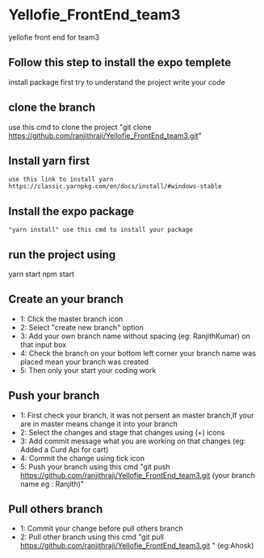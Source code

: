 # Yellofie_FrontEnd_team3
yellofie  front end for team3 

## Follow this step to install the expo templete
  install package first
  try to understand the project
  write your code
  

## clone the branch 
  use this cmd to clone the project "git clone https://github.com/ranjithraji/Yellofie_FrontEnd_team3.git"
  
## Install yarn first
    use this link to install yarn  https://classic.yarnpkg.com/en/docs/install/#windows-stable
    
## Install the expo package 
    "yarn install" use this cmd to install your package
    
## run the project using
  yarn start
  npm start


## Create an your branch
* 1: Click the master branch icon
* 2: Select "create new branch" option
* 3: Add your own branch name without spacing (eg: RanjithKumar) on that input box
* 4: Check the branch on your bottom left corner  your branch name was placed mean your branch was created
* 5: Then only your start your coding work

## Push your branch
* 1: First check your branch, it was not persent an master branch,If your are in master means change it into your branch 
* 2: Select the changes and stage that changes using (+) icons
* 3: Add commit message what you are working on that changes (eg: Added a Curd Api for cart) 
* 4: Commit the change using tick icon
* 5: Push your branch using this cmd "git push https://github.com/ranjithraji/Yellofie_FrontEnd_team3.git (your branch name  eg : Ranjith)"

## Pull others branch
* 1: Commit your change before pull others branch
* 2: Pull other branch using this cmd "git pull  https://github.com/ranjithraji/Yellofie_FrontEnd_team3.git <Branch name>" (eg:Ahosk)

